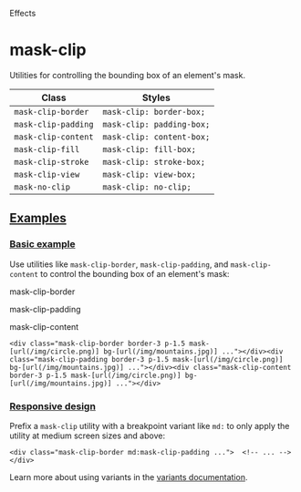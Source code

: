 <!--$-->

<!--/$-->

Effects

# mask-clip

Utilities for controlling the bounding box of an element's mask.

| Class               | Styles                    |
| ------------------- | ------------------------- |
| `mask-clip-border`  | `mask-clip: border-box;`  |
| `mask-clip-padding` | `mask-clip: padding-box;` |
| `mask-clip-content` | `mask-clip: content-box;` |
| `mask-clip-fill`    | `mask-clip: fill-box;`    |
| `mask-clip-stroke`  | `mask-clip: stroke-box;`  |
| `mask-clip-view`    | `mask-clip: view-box;`    |
| `mask-no-clip`      | `mask-clip: no-clip;`     |

## [Examples](#examples)

### [Basic example](#basic-example)

Use utilities like `mask-clip-border`, `mask-clip-padding`, and `mask-clip-content` to control the bounding box of an element's mask:

mask-clip-border

mask-clip-padding

mask-clip-content

```
<div class="mask-clip-border border-3 p-1.5 mask-[url(/img/circle.png)] bg-[url(/img/mountains.jpg)] ..."></div><div class="mask-clip-padding border-3 p-1.5 mask-[url(/img/circle.png)] bg-[url(/img/mountains.jpg)] ..."></div><div class="mask-clip-content border-3 p-1.5 mask-[url(/img/circle.png)] bg-[url(/img/mountains.jpg)] ..."></div>
```

### [Responsive design](#responsive-design)

Prefix <!-- -->a<!-- --> `mask-clip` utility<!-- --> <!-- -->with a breakpoint variant like `md:` to only apply the utility at <!-- -->medium<!-- --> <!-- -->screen sizes and above:

```
<div class="mask-clip-border md:mask-clip-padding ...">  <!-- ... --></div>
```

Learn more about using variants in the [variants documentation](/docs/hover-focus-and-other-states).

<!--$-->

<!--/$-->
